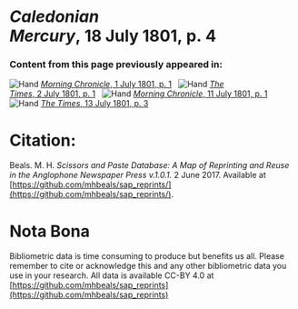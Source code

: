# *Caledonian Mercury*, 18 July 1801, p. 4  
  
### Content from this page previously appeared in:  
![Hand](http://scissorsandpaste.net/wp-content/uploads/2017/06/smallhandpointer.png) [*Morning Chronicle*, 1 July 1801, p. 1](https://mhbeals.github.io/sap_html/Morning-Chronicle/Morning-Chronicle-1-July-1801-p-1)  
![Hand](http://scissorsandpaste.net/wp-content/uploads/2017/06/smallhandpointer.png) [*The Times*, 2 July 1801, p. 1](https://mhbeals.github.io/sap_html/The-Times/The-Times-2-July-1801-p-1)  
![Hand](http://scissorsandpaste.net/wp-content/uploads/2017/06/smallhandpointer.png) [*Morning Chronicle*, 11 July 1801, p. 1](https://mhbeals.github.io/sap_html/Morning-Chronicle/Morning-Chronicle-11-July-1801-p-1)  
![Hand](http://scissorsandpaste.net/wp-content/uploads/2017/06/smallhandpointer.png) [*The Times*, 13 July 1801, p. 3](https://mhbeals.github.io/sap_html/The-Times/The-Times-13-July-1801-p-3)  


# Citation: 

Beals. M. H. *Scissors and Paste Database: A Map of Reprinting and Reuse in the Anglophone Newspaper Press v.1.0.1.* 2 June 2017. Available at [https://github.com/mhbeals/sap_reprints/](https://github.com/mhbeals/sap_reprints/). 

# Nota Bona

Bibliometric data is time consuming to produce but benefits us all. Please remember to cite or acknowledge this and any other bibliometric data you use in your research. All data is available CC-BY 4.0 at [https://github.com/mhbeals/sap_reprints](https://github.com/mhbeals/sap_reprints)